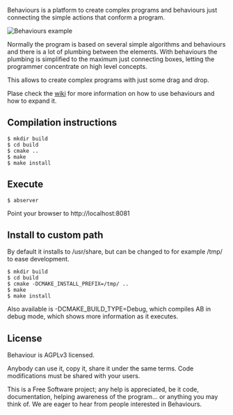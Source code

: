 Behaviours is a platform to create complex programs and behaviours just connecting the simple actions 
that conform a program. 

![Behaviours example](https://raw.github.com/wiki/davidmoreno/behaviours/images/behaviours.png)


Normally the program is based on several simple algorithms and behaviours and there is a lot of plumbing
between the elements. With behaviours the plumbing is simplified to the maximum just connecting boxes, 
letting the programmer concentrate on high level concepts.

This allows to create complex programs with just some drag and drop.

Plase check the [wiki](https://github.com/davidmoreno/behaviours/wiki) for more information on how to use
behaviours and how to expand it.

Compilation instructions
------------------------

    $ mkdir build
    $ cd build
    $ cmake ..
    $ make 
    $ make install
    
Execute
-------

    $ abserver

Point your browser to http://localhost:8081

Install to custom path
----------------------

By default it installs to /usr/share, but can be changed to for example /tmp/ to ease development.

    $ mkdir build
    $ cd build
    $ cmake -DCMAKE_INSTALL_PREFIX=/tmp/ ..
    $ make 
    $ make install

Also available is -DCMAKE_BUILD_TYPE=Debug, which compiles AB in debug mode, which shows 
more information as it executes.


License
-------

Behaviour is AGPLv3 licensed.

Anybody can use it, copy it, share it under the same terms. Code modifications must be shared with your users.

This is a Free Software project; any help is appreciated, be it code, documentation, helping awareness of 
the program... or anything you may think of. We are eager to hear from people interested in Behaviours.
